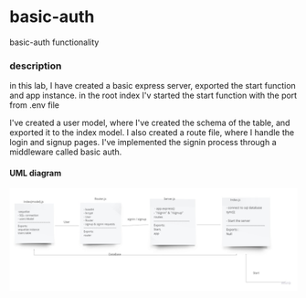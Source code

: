 # basic-auth

basic-auth functionality

### description

in this lab, I have created a basic express server, exported the start function and app instance. in the root index I'v started the start function with the port from .env file

I've created a user model, where I've created the schema of the table, and exported it to the index model.
I also created a route file, where I handle the login and signup pages.
I've implemented the signin process through a middleware called basic auth.

#### UML diagram

![UML](assets/UML.jpg)
